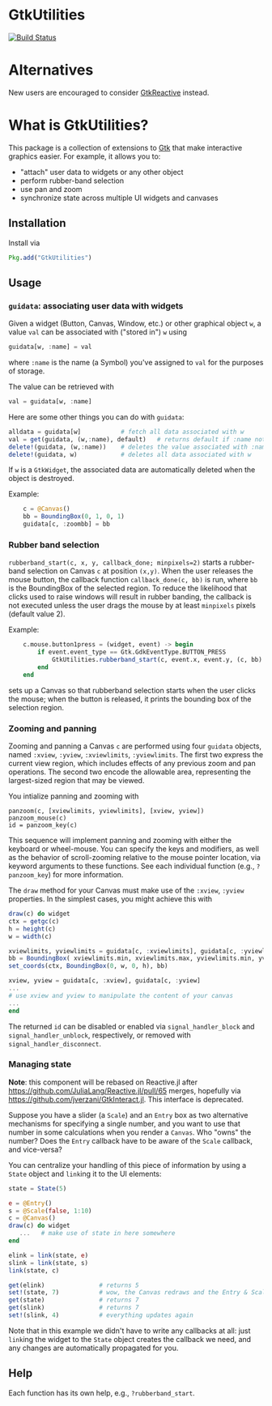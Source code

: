 # GtkUtilities

[![Build Status](https://travis-ci.org/timholy/GtkUtilities.jl.svg?branch=master)](https://travis-ci.org/timholy/GtkUtilities.jl)

# Alternatives

New users are encouraged to consider [GtkReactive](https://github.com/JuliaGizmos/GtkReactive.jl) instead.

# What is GtkUtilities?

This package is a collection of extensions to
[Gtk](https://github.com/JuliaLang/Gtk.jl) that make interactive
graphics easier.  For example, it allows you to:
- "attach" user data to widgets or any other object
- perform rubber-band selection
- use pan and zoom
- synchronize state across multiple UI widgets and canvases

## Installation

Install via
```jl
Pkg.add("GtkUtilities")
```

## Usage

### `guidata`: associating user data with widgets

Given a widget (Button, Canvas, Window, etc.) or other graphical object
`w`, a value `val` can be associated with ("stored in") `w` using
```jl
guidata[w, :name] = val
```
where `:name` is the name (a Symbol) you've assigned to `val` for the
purposes of storage.

The value can be retrieved with
```jl
val = guidata[w, :name]
```
Here are some other things you can do with `guidata`:
```jl
alldata = guidata[w]           # fetch all data associated with w
val = get(guidata, (w,:name), default)   # returns default if :name not defined
delete!(guidata, (w,:name))    # deletes the value associated with :name
delete!(guidata, w)            # deletes all data associated with w
```

If `w` is a `GtkWidget`, the associated data are automatically deleted
when the object is destroyed.

Example:
```jl
    c = @Canvas()
    bb = BoundingBox(0, 1, 0, 1)
    guidata[c, :zoombb] = bb
```

### Rubber band selection

`rubberband_start(c, x, y, callback_done; minpixels=2)` starts a rubber-band
selection on Canvas `c` at position `(x,y)`.  When the user releases
the mouse button, the callback function `callback_done(c, bb)` is run,
where `bb` is the BoundingBox of the selected region.  To reduce the
likelihood that clicks used to raise windows will result in
rubber banding, the callback is not executed unless the user drags
the mouse by at least `minpixels` pixels (default value 2).

Example:
```jl
    c.mouse.button1press = (widget, event) -> begin
        if event.event_type == Gtk.GdkEventType.BUTTON_PRESS
            GtkUtilities.rubberband_start(c, event.x, event.y, (c, bb) -> @show bb)
        end
    end
```
sets up a Canvas so that rubberband selection starts when the
user clicks the mouse; when the button is released, it prints the
bounding box of the selection region.

### Zooming and panning

Zooming and panning a Canvas `c` are performed using four `guidata`
objects, named `:xview`, `:yview`, `:xviewlimits`, `:yviewlimits`.
The first two express the current view region, which includes
effects of any previous zoom and pan operations.  The second two
encode the allowable area, representing the largest-sized region
that may be viewed.

You intialize panning and zooming with
```
panzoom(c, [xviewlimits, yviewlimits], [xview, yview])
panzoom_mouse(c)
id = panzoom_key(c)
```
This sequence will implement panning and zooming with either the
keyboard or wheel-mouse.  You can specify the keys and modifiers, as
well as the behavior of scroll-zooming relative to the mouse pointer
location, via keyword arguments to these functions. See each
individual function (e.g., `?panzoom_key`) for more information.

The `draw` method for your Canvas must make use of the
`:xview`, `:yview` properties.
In the simplest cases, you might achieve this with
```jl
draw(c) do widget
ctx = getgc(c)
h = height(c)
w = width(c)

xviewlimits, yviewlimits = guidata[c, :xviewlimits], guidata[c, :yviewlimits]
bb = BoundingBox( xviewlimits.min, xviewlimits.max, yviewlimits.min, yviewlimits.max)  # you can create bb outside of the draw method instead, by using explicity values for xview/yview-limits. However, 'guidata' will not work unless 'c' has already been fully defined.
set_coords(ctx, BoundingBox(0, w, 0, h), bb)

xview, yview = guidata[c, :xview], guidata[c, :yview]
...
# use xview and yview to manipulate the content of your canvas
...
end
```

The returned `id` can be disabled or enabled via
`signal_handler_block` and `signal_handler_unblock`, respectively, or
removed with `signal_handler_disconnect`.

### Managing state

**Note**: this component will be rebased on Reactive.jl after
https://github.com/JuliaLang/Reactive.jl/pull/65 merges, hopefully
via https://github.com/jverzani/GtkInteract.jl. This
interface is deprecated.

Suppose you have a slider (a `Scale`) and an `Entry` box as two
alternative mechanisms for specifying a single number, and you want to
use that number in some calculations when you render a `Canvas`.
Who "owns" the number? Does the `Entry` callback have to be aware of
the `Scale` callback, and vice-versa?

You can centralize your handling of this piece of information by using
a `State` object and `link`ing it to the UI elements:

```jl
state = State(5)

e = @Entry()
s = @Scale(false, 1:10)
c = @Canvas()
draw(c) do widget
   ...   # make use of state in here somewhere
end

elink = link(state, e)
slink = link(state, s)
link(state, c)

get(elink)               # returns 5
set!(state, 7)           # wow, the Canvas redraws and the Entry & Scale change!
get(state)               # returns 7
get(slink)               # returns 7
set!(slink, 4)           # everything updates again
```

Note that in this example we didn't have to write any callbacks at
all: just `link`ing the widget to the `State` object creates the
callback we need, and any changes are automatically propagated for
you.


## Help

Each function has its own help, e.g., `?rubberband_start`.
